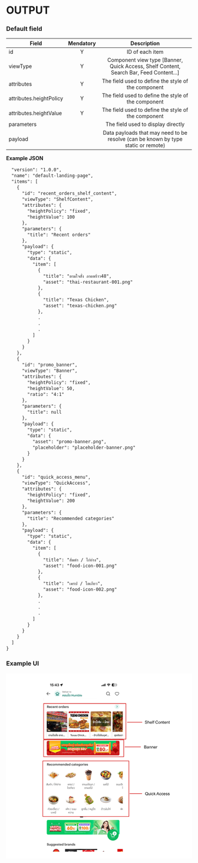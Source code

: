 # OUTPUT

### Default field

| Field                   | Mendatory |                                      Description                                       |
| ----------------------- | :-------: | :------------------------------------------------------------------------------------: |
| id                      |     Y     |                                    ID of each item                                     |
| viewType                |     Y     | Component view type [Banner, Quick Access, Shelf Content, Search Bar, Feed Content...] |
| attributes              |     Y     |                  The field used to define the style of the component                   |
| attributes.heightPolicy |     Y     |                  The field used to define the style of the component                   |
| attributes.heightValue  |     Y     |                  The field used to define the style of the component                   |
| parameters              |           |                           The field used to display directly                           |
| payload                 |           |   Data payloads that may need to be resolve (can be known by type static or remote)    |

**Example JSON**

```json{
  "version": "1.0.0",
  "name": "default-landing-page",
  "items": [
    {
      "id": "recent_orders_shelf_content",
      "viewType": "ShelfContent",
      "attributes": {
        "heightPolicy": "fixed",
        "heightValue": 100
      },
      "parameters": {
        "title": "Recent orders"
      },
      "payload": {
        "type": "static",
        "data": {
          "item": [
            {
              "title": "ตามใจสั่ง ลาดพร้าว48",
              "asset": "thai-restaurant-001.png"
            },
            {
              "title": "Texas Chicken",
              "asset": "texas-chicken.png"
            },
            .
            .
            .
          ]
        }
      }
    },
    {
      "id": "promo_banner",
      "viewType": "Banner",
      "attributes": {
        "heightPolicy": "fixed",
        "heightValue": 50,
        "ratio": "4:1"
      },
      "parameters": {
        "title": null
      },
      "payload": {
        "type": "static",
        "data": {
          "asset": "promo-banner.png",
          "placeholder": "placeholder-banner.png"
        }
      }
    },
    {
      "id": "quick_access_menu",
      "viewType": "QuickAccess",
      "attributes": {
        "heightPolicy": "fixed",
        "heightValue": 200
      },
      "parameters": {
        "title": "Recommended categories"
      },
      "payload": {
        "type": "static",
        "data": {
          "item": [
            {
              "title": "ส้มตำ / ไก่ย่าง",
              "asset": "food-icon-001.png"
            },
            {
              "title": "เครป / โตเกียว",
              "asset": "food-icon-002.png"
            },
            .
            .
            .
          ]
        }
      }
    }
  ]
}
```

### Example UI

![Image](ui.png)
